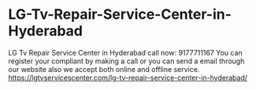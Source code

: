 # LG-Tv-Repair-Service-Center-in-Hyderabad
LG Tv Repair Service Center in Hyderabad call now: 9177711167 You can register your compliant by making a call or you can send a email through our website also we accept both online and offline service.   https://lgtvservicescenter.com/lg-tv-repair-service-center-in-hyderabad/
